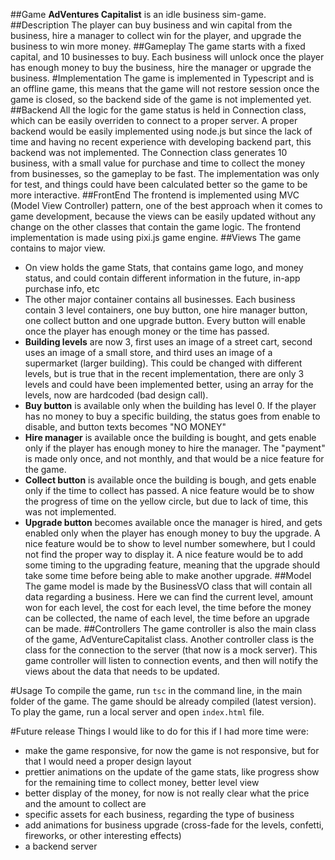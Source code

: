 ##Game
**AdVentures Capitalist** is an idle business sim-game.
##Description
The player can buy business and win capital from the business, hire a manager to collect win for the player, and upgrade the business to win more money.
##Gameplay
The game starts with a fixed capital, and 10 businesses to buy. Each business will unlock once the player has enough money to buy the business, hire the manager or upgrade the business.
#Implementation
The game is implemented in Typescript and is an offline game, this means that the game will not restore session once the game is closed, so the backend side of the game is not implemented yet.
##Backend
All the logic for the game status is held in Connection class, which can be easily overriden to connect to a proper server.
A proper backend would be easily implemented using node.js but since the lack of time and having no recent experience with developing backend part, this backend was not implemented.
The Connection class generates 10 business, with a small value for purchase and time to collect the money from businesses, so the gameplay to be fast. The implementation was only for test, 
and things could have been calculated better so the game to be more interactive.
##FrontEnd
The frontend is implemented using MVC (Model View Controller) pattern, one of the best approach when it comes to game development,
because the views can be easily updated without any change on the other classes that contain the game logic.
The frontend implementation is made using pixi.js game engine. 
##Views
The game contains to major view.
- On view holds the game Stats, that contains game logo, and money status, and could contain different information in the future, in-app purchase info, etc
- The other major container contains all businesses. Each business contain 3 level containers, one buy button, one hire manager button, one collect button and one upgrade button. 
Every button will enable once the player has enough money or the time has passed.
- **Building levels** are now 3, first uses an image of a street cart, second uses an image of a small store, and third uses an image of a supermarket (larger building).
This could be changed with different levels, but is true that in the recent implementation, there are only 3 levels and could have been implemented better, using an array for the levels, now are hardcoded (bad design call).
- **Buy button** is available only when the building has level 0. If the player has no money to buy a specific building, the status goes from enable to disable, and button texts becomes "NO MONEY"
- **Hire manager** is available once the building is bought, and gets enable only if the player has enough money to hire the manager. The "payment" is made only once, and not monthly, and that would be a nice feature for the game.
- **Collect button** is available once the building is bough, and gets enable only if the time to collect has passed. 
A nice feature would be to show the progress of time on the yellow circle, but due to lack of time, this was not implemented.
- **Upgrade button** becomes available once the manager is hired, and gets enabled only when the player has enough money to buy the upgrade. A nice feature would be to show to level number somewhere, but I could not find the proper way to display it.
A nice feature would be to add some timing to the upgrading feature, meaning that the upgrade should take some time before being able to make another upgrade.
##Model
The game model is made by the BusinessVO class that will contain all data regarding a business.
Here we can find the current level, amount won for each level, the cost for each level, the time before the money can be collected, the name of each level,  the time before an upgrade can be made.
##Controllers
The game controller is also the main class of the game, AdVentureCapitalist class. Another controller class is the class for the connection to the server (that now is a mock server).
This game controller will listen to connection events, and then will notify the views about the data that needs to be updated.

#Usage
To compile the game, run `tsc` in the command line, in the main folder of the game. The game should be already compiled (latest version).
To play the game, run a local server and open `index.html` file.

#Future release
Things I would like to do for this if I had more time were: 
- make the game responsive, for now the game is not responsive, but for that I would need a proper design layout
- prettier animations on the update of the game stats, like progress show for the remaining time to collect money, better level view 
- better display of the money, for now is not really clear what the price and the amount to collect are
- specific assets for each business, regarding the type of business
- add animations for business upgrade (cross-fade for the levels, confetti, fireworks, or other interesting effects)
- a backend server 

 